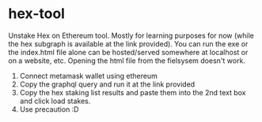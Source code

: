 # hex-tool
Unstake Hex on Ethereum tool.
Mostly for learning purposes for now (while the hex subgraph is available at the link provided).
You can run the exe or the index.html file alone can be hosted/served somewhere at localhost or on a website, etc. Opening the html file from the fielsysem doesn't work.

1. Connect metamask wallet using ethereum 
2. Copy the graphql query and run it at the link provided
3. Copy the hex staking list results and paste them into the 2nd text box and click load stakes.
4. Use precaution :D
